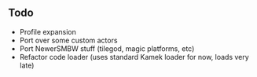 ## Todo
* Profile expansion
* Port over some custom actors
* Port NewerSMBW stuff (tilegod, magic platforms, etc)
* Refactor code loader (uses standard Kamek loader for now, loads very late)

